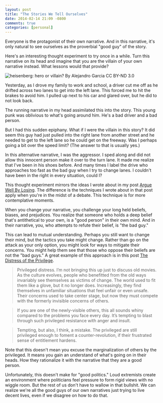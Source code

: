 ```yaml
---
layout: post
title: "The Stories We Tell Ourselves"
date: 2014-02-14 21:09 -0800
comments: true
categories: [personal]
---
```


Everyone is the protagonist of their own narrative. And in this narrative, it's only natural to see ourselves as the proverbial "good guy" of the story.

Here's an interesting thought experiment to try once in a while. Turn this narrative on its head and imagine that you are the villain of your own narrative instead. What lessons would that provide?

![heisenberg: hero or villain? By Alejandro Garcia CC BY-ND 3.0](https://f.cloud.github.com/assets/19977/2177150/d201b252-95fc-11e3-8af5-7fbe62f179fe.jpg)

Yesterday, as I drove my family to work and school, a driver cut me off as he drifted across two lanes to get into the left lane. This forced me to hit the brakes to avoid him. I pulled up next to his car and glared over, but he did to not look back.

The running narrative in my head assimilated this into the story. This young punk was oblivious to what's going around him. He's a bad driver and a bad person.

But I had this sudden epiphany. What if I were the villain in this story? It did seem this guy had just pulled into the right lane from another street and he needed to get to the left lane so he could get on the freeway. Was I perhaps going a bit over the speed limit? (The answer to that is usually yes.)

In this alternative narrative, I was the aggressor. I sped along and did not allow this innocent person make it over to the turn lane. It made me realize that I've been in his shoes before. And many times I label the drive who approaches too fast as the bad guy when I try to change lanes. I couldn't have been in the right in every situation, could I?

This thought experiment mirrors the ideas I wrote about in my post [Argue Well By Losing](http://haacked.com/archive/2013/10/21/argue-well-by-losing.aspx/). The difference is the techniques I wrote about in that post apply when you're in the midst of a debate. This technique is for more contemplative moments.

When you change your narrative, you challenge your long held beliefs, biases, and prejudices. You realize that someone who holds a deep belief that's antithetical to your own, is a "good person" in their own mind. And in their narrative, you, who attempts to refute their belief, is "the bad guy."

This can lead to mutual understanding. Perhaps you still want to change their mind, but the tactics you take might change. Rather than go on the attack as your only option, you might look for ways to mitigate their concerns.
You might help them see that those who oppose their beliefs are not the "bad guys." A great example of this approach is in this post [The Distress of the Privilege](http://weeklysift.com/2012/09/10/the-distress-of-the-privileged/).

> Privileged distress. I’m not bringing this up just to discuss old movies. As the culture evolves, people who benefitted from the old ways invariably see themselves as victims of change. The world used to fit them like a glove, but it no longer does. Increasingly, they find themselves in unfamiliar situations that feel unfair or even unsafe. Their concerns used to take center stage, but now they must compete with the formerly invisible concerns of others.

> If you are one of the newly-visible others, this all sounds whiny compared to the problems you face every day. It’s tempting to blast through such privileged resistance with anger and insult.

> Tempting, but also, I think, a mistake. The privileged are still privileged enough to foment a counter-revolution, if their frustrated sense of entitlement hardens.

Note that this doesn't mean you excuse the marginalization of others by the privileged. It means you gain an understand of what's going on in their heads. How they rationalize it with the narrative that they are a good person.

Unfortunately, this doesn't make for "good politics." Loud extremists create an environment where politicians feel pressure to form rigid views with no wiggle room. But the rest of us don't have to wallow in that bullshit. We can realize we're all the good guys of our own narratives just trying to live decent lives, even if we disagree on how to do that.
